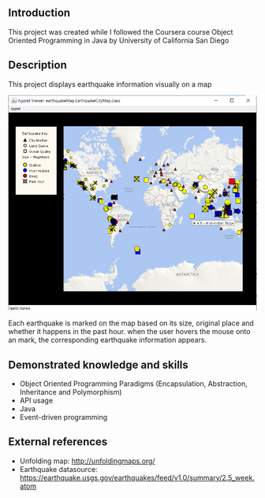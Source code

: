 ## Introduction
This project was created while I followed the Coursera course Object Oriented Programming in Java by University of California San Diego

## Description
This project displays earthquake information visually on a map

![alt text](https://github.com/Oai-Vu/EarthquakeUnfoldingMap/blob/main/EarthquakeMap.png)

Each earthquake is marked on the map based on its size, original place and whether it happens in the past hour. when the user hovers the mouse onto an mark, the corresponding earthquake information appears.

## Demonstrated knowledge and skills
- Object Oriented Programming Paradigms (Encapsulation, Abstraction, Inheritance and Polymorphism)
- API usage
- Java
- Event-driven programming

## External references
- Unfolding map: http://unfoldingmaps.org/
- Earthquake datasource: https://earthquake.usgs.gov/earthquakes/feed/v1.0/summary/2.5_week.atom
